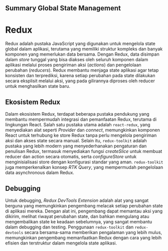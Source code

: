 ## Summary Global State Management
# Redux

Redux adalah pustaka JavaScript yang digunakan untuk mengelola state global dalam aplikasi, terutama yang memiliki struktur kompleks dan banyak komponen yang memerlukan data bersama. Dengan Redux, data disimpan dalam *store* tunggal yang bisa diakses oleh seluruh komponen dalam aplikasi melalui proses pengiriman aksi (*actions*) dan pengelolaan perubahan (*reducers*). Redux membantu menjaga state aplikasi agar tetap konsisten dan terprediksi, karena setiap perubahan pada state dilakukan secara eksplisit melalui aksi, yang pada gilirannya diproses oleh reducer untuk menghasilkan state baru.

## Ekosistem Redux

Dalam ekosistem Redux, terdapat beberapa pustaka pendukung yang membantu mempermudah integrasi dan pemanfaatan Redux, terutama di lingkungan React. Salah satu pustaka utama adalah `react-redux`, yang menyediakan alat seperti *Provider* dan *connect*, memungkinkan komponen React untuk terhubung ke store Redux tanpa perlu mengelola pengiriman aksi dan akses state secara manual. Selain itu, `redux-toolkit` adalah pustaka yang lebih modern yang menyederhanakan pengaturan dan penulisan Redux, termasuk menyediakan fungsi *createSlice* untuk membuat reducer dan action secara otomatis, serta *configureStore* untuk menginisialisasi store dengan konfigurasi standar yang aman. `redux-toolkit` juga memperkenalkan konsep *RTK Query*, yang mempermudah pengelolaan data asynchronous dalam Redux.

## Debugging

Untuk debugging, *Redux DevTools Extension* adalah alat yang sangat berguna yang memungkinkan pengembang melacak setiap perubahan state di aplikasi mereka. Dengan alat ini, pengembang dapat memantau aksi yang dikirim, melihat riwayat perubahan state, dan bahkan mengulang atau mengembalikan state ke keadaan sebelumnya, yang sangat membantu dalam debugging dan testing. Penggunaan `redux-toolkit` dan `redux-devtools` secara bersama-sama memberikan pengalaman yang lebih mulus, memungkinkan pengembang memanfaatkan Redux dengan cara yang lebih efisien dan terstruktur dalam mengelola state aplikasi.